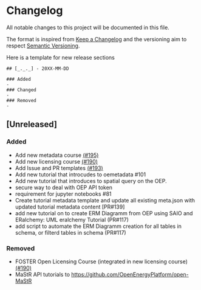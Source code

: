 # Changelog

All notable changes to this project will be documented in this file.

The format is inspired from [Keep a Changelog](http://keepachangelog.com/en/1.0.0/)
and the versioning aim to respect [Semantic Versioning](http://semver.org/spec/v2.0.0.html).

Here is a template for new release sections

```
## [_._._] - 20XX-MM-DD

### Added
-
### Changed
-
### Removed
-
```

## [Unreleased]

### Added

- Add new metadata course [(#195)](https://github.com/OpenEnergyPlatform/academy/pull/195)
- Add new licensing course [(#190)](https://github.com/OpenEnergyPlatform/academy/pull/190)
- Add Issue and PR templates [(#193)](https://github.com/OpenEnergyPlatform/academy/pull/193)
- Add new tutorial that introcudes to oemetadata #101
- Add new tutorial that introduces to spatial query on the OEP.
- secure way to deal with OEP API token
- requirement for jupyter notebooks #81
- Create tutorial metadata template and update all existing meta.json with updated tutorial metadata content [PR#139]
- add new tutorial on to create ERM Diagramm from OEP using SAIO and ERalchemy: UML eralchemy Tutorial (PR#117)
- add script to automate the ERM Diagramm creation for all tables in schema, or filterd tables in schema (PR#117)

### Removed

- FOSTER Open Licensing Course (integrated in new licensing course) [(#190)](https://github.com/OpenEnergyPlatform/academy/pull/190)
- MaStR API tutorials to https://github.com/OpenEnergyPlatform/open-MaStR
